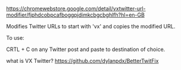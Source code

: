 https://chromewebstore.google.com/detail/vxtwitter-url-modifier/fjphdcobpcafboggpjdimkcbgcbghlfh?hl=en-GB

Modifies Twitter URLs to start with 'vx' and copies the modified URL.

To use:

CRTL + C on any Twitter post and paste to destination of choice.

what is VX Twitter?
https://github.com/dylanpdx/BetterTwitFix
